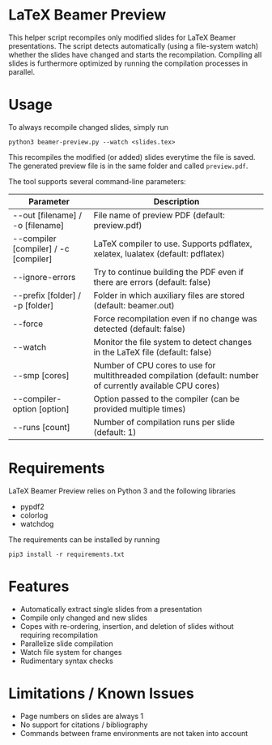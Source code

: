 # LaTeX Beamer Preview

This helper script recompiles only modified slides for LaTeX Beamer presentations. The script detects automatically (using a file-system watch) whether the slides have changed and starts the recompilation.
Compiling all slides is furthermore optimized by running the compilation processes in parallel.

# Usage

To always recompile changed slides, simply run
```
python3 beamer-preview.py --watch <slides.tex>
```

This recompiles the modified (or added) slides everytime the file is saved. The generated preview file is in the same folder and called `preview.pdf`.

The tool supports several command-line parameters:

| Parameter | Description |
|-|-|
--out [filename] / -o [filename]  | File name of preview PDF (default: preview.pdf)
--compiler [compiler] / -c [compiler] | LaTeX compiler to use. Supports pdflatex, xelatex, lualatex (default: pdflatex)
--ignore-errors | Try to continue building the PDF even if there are errors (default: false)
--prefix [folder] / -p [folder] | Folder in which auxiliary files are stored (default: beamer.out)
--force | Force recompilation even if no change was detected (default: false)
--watch | Monitor the file system to detect changes in the LaTeX file (default: false)
--smp [cores] | Number of CPU cores to use for multithreaded compilation (default: number of currently available CPU cores)
--compiler-option [option] | Option passed to the compiler (can be provided multiple times)
--runs [count] | Number of compilation runs per slide (default: 1)

# Requirements

LaTeX Beamer Preview relies on Python 3 and the following libraries

* pypdf2
* colorlog
* watchdog

The requirements can be installed by running 
```
pip3 install -r requirements.txt
```

# Features

* Automatically extract single slides from a presentation
* Compile only changed and new slides
* Copes with re-ordering, insertion, and deletion of slides without requiring recompilation
* Parallelize slide compilation
* Watch file system for changes
* Rudimentary syntax checks

# Limitations / Known Issues

* Page numbers on slides are always 1
* No support for citations / bibliography
* Commands between frame environments are not taken into account